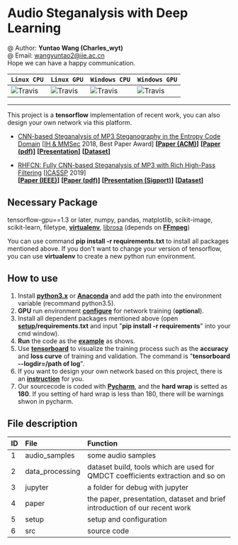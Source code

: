 # Audio Steganalysis with Deep Learning

@ Author: **Yuntao Wang (Charles_wyt)** <br>
@ Email: wangyuntao2@iie.ac.cn <br>
Hope we can have a happy communication.

| **`Linux CPU`** | **`Linux GPU`** | **`Windows CPU`** | **`Windows GPU`** | 
|-----------------|-----------------|-------------------|-------------------|
| ![Travis](https://img.shields.io/travis/rust-lang/rust/master.svg) | ![Travis](https://img.shields.io/travis/rust-lang/rust/master.svg) | ![Travis](https://img.shields.io/travis/rust-lang/rust/master.svg) | ![Travis](https://img.shields.io/travis/rust-lang/rust/master.svg) |

---

This project is a **tensorflow** implementation of recent work, you can also design your own network via this platform.
+ [CNN-based Steganalysis of MP3 Steganography in the Entropy
Code Domain](https://github.com/Charleswyt/tf_audio_steganalysis/tree/master/paper/CNN-based%20Steganalysis%20of%20MP3%20Steganography%20in%20the%20Entropy%20Code%20Domain) [[IH & MMSec](https://www.ihmmsec.org) 2018, Best Paper Award] **[[Paper (ACM)](https://dl.acm.org/citation.cfm?id=3206011)]** **[[Paper (pdf)](http://www.media-security.net/?p=809)]** **[[Presentation](https://github.com/Charleswyt/tf_audio_steganalysis/tree/master/paper/CNN-based%20Steganalysis%20of%20MP3%20Steganography%20in%20the%20Entropy%20Code%20Domain)]** **[[Dataset](https://github.com/Charleswyt/tf_audio_steganalysis/tree/master/paper)]**
* [RHFCN: Fully CNN-based Steganalysis of MP3 with Rich High-Pass Filtering](https://github.com/Charleswyt/tf_audio_steganalysis/tree/master/paper/RHFCN%EF%BC%9AFully%20CNN-based%20Steganalysis%20of%20MP3%20with%20Rich%20High-Pass%20Filtering) [[ICASSP](https://2019.ieeeicassp.org) 2019]<br>
**[[Paper (IEEE)](https://ieeexplore.ieee.org/document/8683626)]** **[[Paper (pdf)](http://www.media-security.net/?p=969)]** **[[Presentation (Sigport)](https://sigport.org/documents/rhfcn-fully-cnn-based-steganalysis-mp3-rich-high-pass-filtering)]** **[[Dataset](https://github.com/Charleswyt/tf_audio_steganalysis/tree/master/paper)]**

## Necessary Package
tensorflow-gpu==1.3 or later, numpy, pandas, matplotlib, scikit-image, scikit-learn, filetype, [**virtualenv**](https://charleswyt.github.io/2018/09/06/python%E8%99%9A%E6%8B%9F%E7%8E%AF%E5%A2%83%E5%AE%89%E8%A3%85%E5%8F%8A%E4%BD%BF%E7%94%A8/), [librosa](http://librosa.github.io/librosa/core.html) (depends on **[FFmpeg](http://www.ffmpeg.org/download.html)**)

You can use command **pip install -r requirements.txt** to install all packages mentioned above. If you don't want to change your version of tensorflow, you can use **virtualenv** to create a new python run environment.

## How to use
1. Install [**python3.x**](https://www.python.org/) or [**Anaconda**](https://repo.continuum.io/archive/) and add the path into the environment variable (recommand python3.5).
2. **GPU** run environment [**configure**](https://blog.csdn.net/yhaolpz/article/details/71375762?locationNum=14&fps=1) for network training (**optional**).
3. Install all dependent packages mentioned above (open **[setup](https://github.com/Charleswyt/tf_audio_steganalysis/tree/master/setup)/requirements.txt** and input "**pip install -r requirements**" into your cmd window).
4. **Run** the code as the [**example**](https://github.com/Charleswyt/tf_audio_steganalysis/tree/master/src/config_file) as shows.
5. Use [**tensorboard**](http://wiki.jikexueyuan.com/project/tensorflow-zh/how_tos/graph_viz.html) to visualize the training process such as the **accuracy** and **loss curve** of training and validation. The command is "**tensorboard --logdir=/path of log**".
6. If you want to design your own network based on this project, there is an [**instruction**](https://github.com/Charleswyt/tf_audio_steganalysis/tree/master/src/networks/network_design.md) for you.
7. Our sourcecode is coded with [**Pycharm**](https://github.com/Charleswyt/tf_audio_steganalysis/blob/master/setup/pycharm.md), and the **hard wrap** is setted as **180**. If you setting of hard wrap is less than 180, there will be warnings shwon in pycharm.

## File description
ID      |   File                    |   Function
:-      |   :-                      |    :-
1       |   audio_samples           |   some audio samples
2       |   data_processing         |   dataset build, tools which are used for QMDCT coefficients extraction and so on
3       |   jupyter                 |   a folder for debug with jupyter
4       |   paper                   |   the paper, presentation, dataset and brief introduction of our recent work
5       |   setup                   |   setup and configuration
6       |   src                     |   source code
